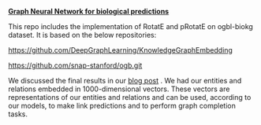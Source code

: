 
**[Graph Neural Network for biological predictions](https://github.com/Zahra-Bakhtiari/Graph_Neural_Network_for_biological_predictions/blob/master/CS224W_Stanford_Final_Project.ipynb)** 

This repo includes the implementation of RotatE and pRotatE on ogbl-biokg dataset. It is based on the below repositories:

https://github.com/DeepGraphLearning/KnowledgeGraphEmbedding

https://github.com/snap-stanford/ogb.git

We discussed the final results in our [blog post](https://medium.com/@seshwan2/de5acf0553ac) . We had our entities and relations embedded in 1000-dimensional vectors. These vectors are representations of our entities and relations and can be used, according to our models, to make link predictions and to perform graph completion tasks.

